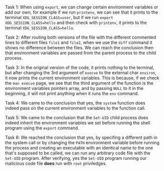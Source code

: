 Task 1: When using `export`, we can change certain environment variables or add our own, for example if we run `printenv`, we can see that it prints to the terminal `XDG_SESSION_CLASS=user`, but if we run `export XDG_SESSION_CLASS=hello` and then check with `printenv`, it prints to the terminal `XDG_SESSION_CLASS=hello`.

Task 2: After routing both versions of the file with the different commented lines to different files `file1` and `file2`, when we use the `diff` command it shows no difference between the files. We can reach the conclusion then that environment variables are passed from the parent process to the child process.

Task 3: In the original version of the code, it prints nothing to the terminal, but after changing the 3rd argument of `execve` to the external char `environ`, it now prints the current environment variables. This is because, if we check the `man execve` page, we see that the third argument of the function is the environment variables pointers array, and by passing `NULL` to it in the beginning, it will not print anything when it runs the `env` command.

Task 4: We came to the conclusion that yes, the `system` function does indeed pass on the current environment variables to the function call.

Task 5: We came to the conclusion that the `Set-UID` child process does indeed inherit the environment variables we set before running the shell program using the `export` command.

Task 6: We reached the conclusion that yes, by specifing a different path in the system call or by changing the `PATH` environment variable before running the process and creating an executable with an identical name to the one that's supposed to be called, we can run any arbitrary code file with the `Set-UID` program. After verifying, yes the `Set-UID` program running our malicious code file **does** run with `root` priviledges.


